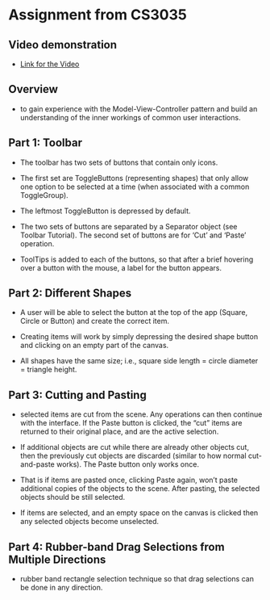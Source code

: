 # Assignment from CS3035

## Video demonstration

- [Link for the Video](https://github.com/devang-vaghasiya2003/Assignment_From_CS3035/blob/main/Assignment_Video_MVC.mp4)

## Overview

- to gain experience with the
Model-View-Controller pattern and build an understanding of the inner
workings of common user interactions.

## Part 1: Toolbar

- The toolbar has two sets of buttons that contain only icons.

- The first set are ToggleButtons (representing shapes) that only allow one option to be selected at a time (when associated with a common ToggleGroup).

- The leftmost ToggleButton is depressed by default.

- The two sets of buttons are separated by a Separator object (see Toolbar Tutorial). The second set of buttons are for ‘Cut’ and ‘Paste’ operation.

- ToolTips is added to each of the buttons, so that after a brief hovering
over a button with the mouse, a label for the button appears.

## Part 2: Different Shapes

- A user will be able to select the button at the top of the app (Square, Circle or Button) and create the correct item.

- Creating items will work by simply depressing the desired shape button and clicking on an empty part of the canvas.

- All shapes have the same size; i.e., square side length = circle diameter = triangle height.

## Part 3: Cutting and Pasting

- selected items are cut from the scene. Any operations can then continue with the interface. If the Paste button is clicked, the “cut” items are returned to their original place, and are the active selection.

- If additional objects are cut while there are already other objects cut, then the previously cut objects are discarded (similar to how normal cut-and-paste works). The Paste button only works once.

- That is if items are pasted once, clicking Paste again, won’t paste additional copies of the objects to the scene. After pasting, the selected objects should be still selected.

- If items are selected, and an empty space on the canvas is clicked then any selected objects become unselected.

## Part 4: Rubber-band Drag Selections from Multiple Directions

- rubber band rectangle selection technique so that drag selections can be done in any direction.
